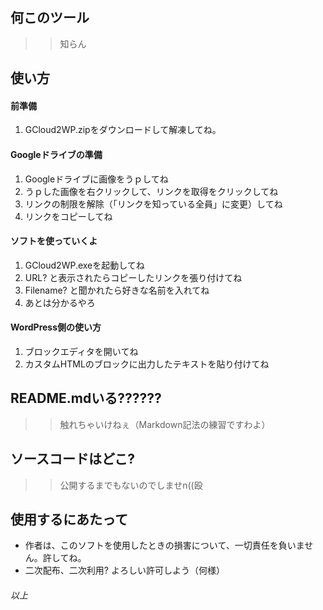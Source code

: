 ## 何このツール
>>知らん

## 使い方

#### 前準備
1. GCloud2WP.zipをダウンロードして解凍してね。

#### Googleドライブの準備
1. Googleドライブに画像をうｐしてね
2. うｐした画像を右クリックして、リンクを取得をクリックしてね
3. リンクの制限を解除（「リンクを知っている全員」に変更）してね
4. リンクをコピーしてね

#### ソフトを使っていくよ
1. GCloud2WP.exeを起動してね
2. URL? と表示されたらコピーしたリンクを張り付けてね
3. Filename? と聞かれたら好きな名前を入れてね
4. あとは分かるやろ

#### WordPress側の使い方
1. ブロックエディタを開いてね
2. カスタムHTMLのブロックに出力したテキストを貼り付けてね

## README.mdいる??????
>>触れちゃいけねぇ（Markdown記法の練習ですわよ）

## ソースコードはどこ?
>>公開するまでもないのでしませn((殴

## 使用するにあたって
- 作者は、このソフトを使用したときの損害について、一切責任を負いません。許してね。
- 二次配布、二次利用? よろしい許可しよう（何様）

 ###### 以上
